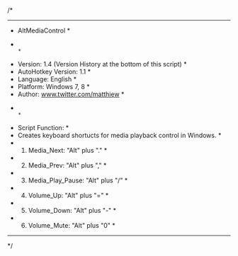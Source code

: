 /*
************************************************************************************************
* AltMediaControl                                                                              *
*                                                                                              *
* Version:              1.4 (Version History at the bottom of this script)                     *
* AutoHotkey Version:   1.1                                                                    *
* Language:             English                                                                *
* Platform:             Windows 7, 8                                                           *
* Author:               www.twitter.com/matthiew                                               *
*                                                                                              *
* Script Function:                                                                             *
* Creates keyboard shortucts for media playback control in Windows.                            *
* 1. Media_Next: "Alt" plus "."                                                                *
* 2. Media_Prev: "Alt" plus ","                                                                *
* 3. Media_Play_Pause: "Alt" plus "/"                                                          *
* 4. Volume_Up: "Alt" plus "="                                                                 *
* 5. Volume_Down: "Alt" plus "-"                                                               *
* 6. Volume_Mute: "Alt" plus "0"                                                               *
************************************************************************************************
*/